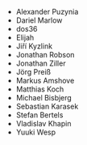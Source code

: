 - Alexander Puzynia
- Dariel Marlow
- dos36
- Elijah
- Jiří Kyzlink
- Jonathan Robson
- Jonathan Ziller
- Jörg Preiß
- Markus Amshove
- Matthias Koch
- Michael Bisbjerg
- Sebastian Karasek
- Stefan Bertels
- Vladislav Khapin
- Yuuki Wesp

